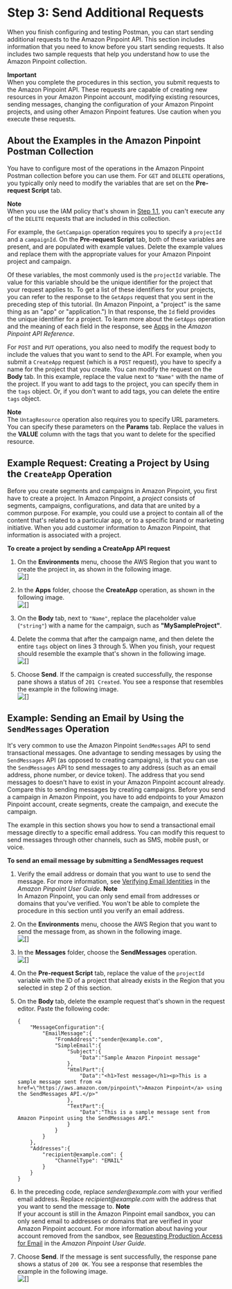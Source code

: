 # Step 3: Send Additional Requests<a name="tutorials-using-postman-sample-requests"></a>

When you finish configuring and testing Postman, you can start sending additional requests to the Amazon Pinpoint API\. This section includes information that you need to know before you start sending requests\. It also includes two sample requests that help you understand how to use the Amazon Pinpoint collection\.

**Important**  
When you complete the procedures in this section, you submit requests to the Amazon Pinpoint API\. These requests are capable of creating new resources in your Amazon Pinpoint account, modifying existing resources, sending messages, changing the configuration of your Amazon Pinpoint projects, and using other Amazon Pinpoint features\. Use caution when you execute these requests\.

## About the Examples in the Amazon Pinpoint Postman Collection<a name="tutorials-using-postman-sample-requests-about"></a>

You have to configure most of the operations in the Amazon Pinpoint Postman collection before you can use them\. For `GET` and `DELETE` operations, you typically only need to modify the variables that are set on the **Pre\-request Script** tab\.

**Note**  
When you use the IAM policy that's shown in [Step 1\.1](tutorials-using-postman-iam-user.md#tutorials-using-postman-iam-user-create-policy), you can't execute any of the `DELETE` requests that are included in this collection\.

For example, the `GetCampaign` operation requires you to specify a `projectId` and a `campaignId`\. On the **Pre\-request Script** tab, both of these variables are present, and are populated with example values\. Delete the example values and replace them with the appropriate values for your Amazon Pinpoint project and campaign\.

Of these variables, the most commonly used is the `projectId` variable\. The value for this variable should be the unique identifier for the project that your request applies to\. To get a list of these identifiers for your projects, you can refer to the response to the `GetApps` request that you sent in the preceding step of this tutorial\. \(In Amazon Pinpoint, a "project" is the same thing as an "app" or "application\."\) In that response, the `Id` field provides the unique identifier for a project\. To learn more about the `GetApps` operation and the meaning of each field in the response, see [Apps](https://docs.aws.amazon.com/pinpoint/latest/apireference/apps.html) in the *Amazon Pinpoint API Reference*\.

For `POST` and `PUT` operations, you also need to modify the request body to include the values that you want to send to the API\. For example, when you submit a `CreateApp` request \(which is a `POST` request\), you have to specify a name for the project that you create\. You can modify the request on the **Body** tab\. In this example, replace the value next to `"Name"` with the name of the project\. If you want to add tags to the project, you can specify them in the `tags` object\. Or, if you don't want to add tags, you can delete the entire `tags` object\.

**Note**  
The `UntagResource` operation also requires you to specify URL parameters\. You can specify these parameters on the **Params** tab\. Replace the values in the **VALUE** column with the tags that you want to delete for the specified resource\.

## Example Request: Creating a Project by Using the `CreateApp` Operation<a name="tutorials-using-postman-sample-requests-createapp"></a>

Before you create segments and campaigns in Amazon Pinpoint, you first have to create a project\. In Amazon Pinpoint, a *project* consists of segments, campaigns, configurations, and data that are united by a common purpose\. For example, you could use a project to contain all of the content that's related to a particular app, or to a specific brand or marketing initiative\. When you add customer information to Amazon Pinpoint, that information is associated with a project\.

**To create a project by sending a CreateApp API request**

1. On the **Environments** menu, choose the AWS Region that you want to create the project in, as shown in the following image\.  
![\[\]](http://docs.aws.amazon.com/pinpoint/latest/developerguide/images/Postman_Tutorial_Environments.png)

1. In the **Apps** folder, choose the **CreateApp** operation, as shown in the following image\.  
![\[\]](http://docs.aws.amazon.com/pinpoint/latest/developerguide/images/Postman_Tutorial_3.2_2.png)

1. On the **Body** tab, next to `"Name"`, replace the placeholder value \(`"string"`\) with a name for the campaign, such as **"MySampleProject"**\.

1. Delete the comma that after the campaign name, and then delete the entire `tags` object on lines 3 through 5\. When you finish, your request should resemble the example that's shown in the following image\.  
![\[\]](http://docs.aws.amazon.com/pinpoint/latest/developerguide/images/Postman_Tutorial_3.2_4.png)

1. Choose **Send**\. If the campaign is created successfully, the response pane shows a status of `201 Created`\. You see a response that resembles the example in the following image\.  
![\[\]](http://docs.aws.amazon.com/pinpoint/latest/developerguide/images/Postman_Tutorial_3.2_5.png)

## Example: Sending an Email by Using the `SendMessages` Operation<a name="tutorials-using-postman-sample-requests-sendmessages"></a>

It's very common to use the Amazon Pinpoint `SendMessages` API to send transactional messages\. One advantage to sending messages by using the `SendMessages` API \(as opposed to creating campaigns\), is that you can use the `SendMessages` API to send messages to any address \(such as an email address, phone number, or device token\)\. The address that you send messages to doesn't have to exist in your Amazon Pinpoint account already\. Compare this to sending messages by creating campaigns\. Before you send a campaign in Amazon Pinpoint, you have to add endpoints to your Amazon Pinpoint account, create segments, create the campaign, and execute the campaign\.

The example in this section shows you how to send a transactional email message directly to a specific email address\. You can modify this request to send messages through other channels, such as SMS, mobile push, or voice\.

**To send an email message by submitting a SendMessages request**

1. Verify the email address or domain that you want to use to send the message\. For more information, see [Verifying Email Identities](https://docs.aws.amazon.com/pinpoint/latest/userguide/channels-email-manage-verify.html) in the *Amazon Pinpoint User Guide*\.
**Note**  
In Amazon Pinpoint, you can only send email from addresses or domains that you've verified\. You won't be able to complete the procedure in this section until you verify an email address\.

1. On the **Environments** menu, choose the AWS Region that you want to send the message from, as shown in the following image\.  
![\[\]](http://docs.aws.amazon.com/pinpoint/latest/developerguide/images/Postman_Tutorial_Environments.png)

1. In the **Messages** folder, choose the **SendMessages** operation\.  
![\[\]](http://docs.aws.amazon.com/pinpoint/latest/developerguide/images/Postman_Tutorial_3.3_3.png)

1. On the **Pre\-request Script** tab, replace the value of the `projectId` variable with the ID of a project that already exists in the Region that you selected in step 2 of this section\.

1. On the **Body** tab, delete the example request that's shown in the request editor\. Paste the following code:

   ```
   {
       "MessageConfiguration":{
           "EmailMessage":{
               "FromAddress":"sender@example.com",
               "SimpleEmail":{
                   "Subject":{
                       "Data":"Sample Amazon Pinpoint message"
                   },
                   "HtmlPart":{
                       "Data":"<h1>Test message</h1><p>This is a sample message sent from <a href=\"https://aws.amazon.com/pinpoint\">Amazon Pinpoint</a> using the SendMessages API.</p>"
                   },
                   "TextPart":{
                       "Data":"This is a sample message sent from Amazon Pinpoint using the SendMessages API."
                   }
               }
           }
       },
       "Addresses":{
           "recipient@example.com": {
               "ChannelType": "EMAIL"
           }
       }
   }
   ```

1. In the preceding code, replace *sender@example\.com* with your verified email address\. Replace *recipient@example\.com* with the address that you want to send the message to\.
**Note**  
If your account is still in the Amazon Pinpoint email sandbox, you can only send email to addresses or domains that are verified in your Amazon Pinpoint account\. For more information about having your account removed from the sandbox, see [ Requesting Production Access for Email](https://docs.aws.amazon.com/pinpoint/latest/userguide/channels-email-setup-production-access.html) in the *Amazon Pinpoint User Guide*\.

1. Choose **Send**\. If the message is sent successfully, the response pane shows a status of `200 OK`\. You see a response that resembles the example in the following image\.  
![\[\]](http://docs.aws.amazon.com/pinpoint/latest/developerguide/images/Postman_Tutorial_3.3_7.png)